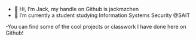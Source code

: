 - 👋 Hi, I’m Jack, my handle on Github is jackmzchen 
- 🌱 I’m currently a student studying Information Systems Security @SAIT

-You can find some of the cool projects or classwork I have done here on Github!

